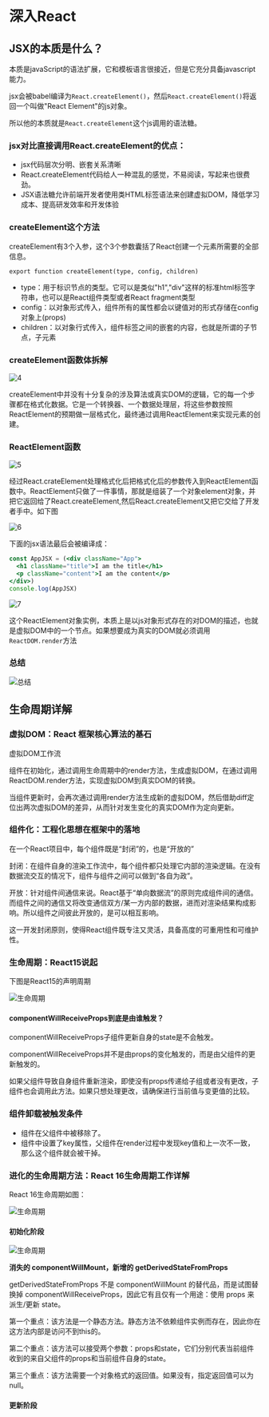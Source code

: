 # 深入React

## JSX的本质是什么？

本质是javaScript的语法扩展，它和模板语言很接近，但是它充分具备javascript能力。

jsx会被babel编译为`React.createElement()`，然后`React.createElement()`将返回一个叫做"React Element"的js对象。

所以他的本质就是`React.createElement`这个js调用的语法糖。

### jsx对比直接调用React.createElement的优点：

+ jsx代码层次分明、嵌套关系清晰
+ React.createElement代码给人一种混乱的感觉，不易阅读，写起来也很费劲。
+ JSX语法糖允许前端开发者使用类HTML标签语法来创建虚拟DOM，降低学习成本、提高研发效率和开发体验

### createElement这个方法

createElement有3个入参，这个3个参数囊括了React创建一个元素所需要的全部信息。

`export function createElement(type, config, children)`

+ type：用于标识节点的类型。它可以是类似"h1","div"这样的标准html标签字符串，也可以是React组件类型或者React fragment类型
+ config：以对象形式传入，组件所有的属性都会以键值对的形式存储在config对象上(props)
+ children：以对象行式传入，组件标签之间的嵌套的内容，也就是所谓的子节点，子元素



### createElement函数体拆解

![4](./images/4.png)

createElement中并没有十分复杂的涉及算法或真实DOM的逻辑，它的每一个步骤都在格式化数据。它是一个转换器、一个数据处理层，将这些参数按照ReactElement的预期做一层格式化，最终通过调用ReactElement来实现元素的创建。



### ReactElement函数

![5](./images/5.png)

经过React.crateElement处理格式化后把格式化后的参数传入到ReactElement函数中。ReactElement只做了一件事情，那就是组装了一个对象element对象，并把它返回给了React.createElement,然后React.createElement又把它交给了开发者手中。如下图

![6](./images/6.png)

下面的jsx语法最后会被编译成：

```jsx
const AppJSX = (<div className="App">
  <h1 className="title">I am the title</h1>
  <p className="content">I am the content</p>
</div>)
console.log(AppJSX)
```

![7](./images/7.png)

这个ReactElement对象实例，本质上是以js对象形式存在的对DOM的描述，也就是虚拟DOM中的一个节点。如果想要成为真实的DOM就必须调用`ReactDOM.render`方法

### 总结

![总结](./images/8.png)



## 生命周期详解

### 虚拟DOM：React 框架核心算法的基石

虚拟DOM工作流

组件在初始化，通过调用生命周期中的render方法，生成虚拟DOM，在通过调用ReactDOM.render方法，实现虚拟DOM到真实DOM的转换。

当组件更新时，会再次通过调用render方法生成新的虚拟DOM，然后借助diff定位出两次虚拟DOM的差异，从而针对发生变化的真实DOM作为定向更新。



### 组件化：工程化思想在框架中的落地

在一个React项目中，每个组件既是“封闭”的，也是“开放的”

封闭：在组件自身的渲染工作流中，每个组件都只处理它内部的渲染逻辑。在没有数据流交互的情况下，组件与组件之间可以做到“各自为政”。

开放：针对组件间通信来说。React基于“单向数据流”的原则完成组件间的通信。而组件之间的通信又将改变通信双方/某一方内部的数据，进而对渲染结果构成影响。所以组件之间彼此开放的，是可以相互影响。

这一开发封闭原则，使得React组件既专注又灵活，具备高度的可重用性和可维护性。



### 生命周期：React15说起

下图是React15的声明周期

![生命周期](./images/9.png)

#### componentWillReceiveProps到底是由谁触发？

componentWillReceiveProps子组件更新自身的state是不会触发。

componentWillReceiveProps并不是由props的变化触发的，而是由父组件的更新触发的。

如果父组件导致自身组件重新渲染，即使没有props传递给子组或者没有更改，子组件也会调用此方法。如果只想处理更改，请确保进行当前值与变更值的比较。



### 组件卸载被触发条件

+ 组件在父组件中被移除了。
+ 组件中设置了key属性，父组件在render过程中发现key值和上一次不一致，那么这个组件就会被干掉。



### 进化的生命周期方法：React 16生命周期工作详解

React 16生命周期如图：

![生命周期](./images/10.png)

#### 初始化阶段

![生命周期](./images/11.png)



**消失的 componentWillMount，新增的 getDerivedStateFromProps**

getDerivedStateFromProps 不是 componentWillMount 的替代品，而是试图替换掉 componentWillReceiveProps，因此它有且仅有一个用途：使用 props 来派生/更新 state。

第一个重点：该方法是一个静态方法。静态方法不依赖组件实例而存在，因此你在这方法内部是访问不到this的。

第二个重点：该方法可以接受两个参数：props和state，它们分别代表当前组件收到的来自父组件的props和当前组件自身的state。

第三个重点：该方法需要一个对象格式的返回值。如果没有，指定返回值可以为null。

#### 更新阶段

